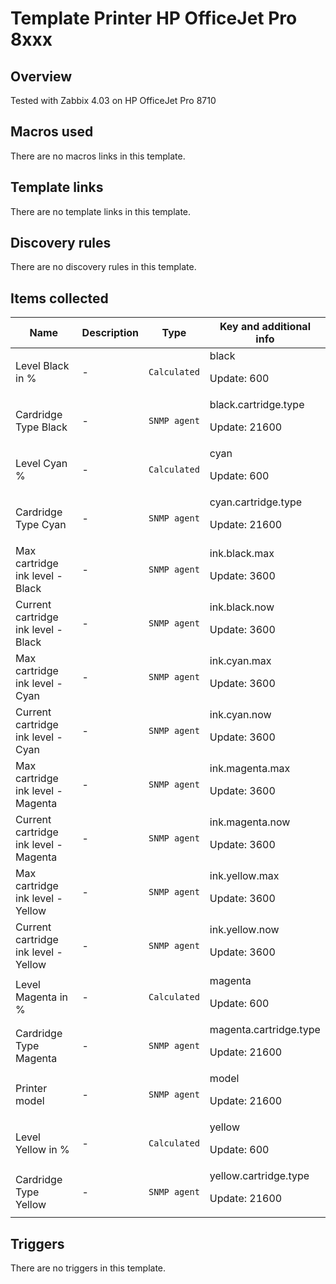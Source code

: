# Template Printer HP OfficeJet Pro 8xxx

## Overview

Tested with Zabbix 4.03 on HP OfficeJet Pro 8710



## Macros used

There are no macros links in this template.

## Template links

There are no template links in this template.

## Discovery rules

There are no discovery rules in this template.

## Items collected

|Name|Description|Type|Key and additional info|
|----|-----------|----|----|
|Level Black in %|<p>-</p>|`Calculated`|black<p>Update: 600</p>|
|Cardridge Type Black|<p>-</p>|`SNMP agent`|black.cartridge.type<p>Update: 21600</p>|
|Level Cyan %|<p>-</p>|`Calculated`|cyan<p>Update: 600</p>|
|Cardridge Type Cyan|<p>-</p>|`SNMP agent`|cyan.cartridge.type<p>Update: 21600</p>|
|Max cartridge ink level - Black|<p>-</p>|`SNMP agent`|ink.black.max<p>Update: 3600</p>|
|Current cartridge ink level - Black|<p>-</p>|`SNMP agent`|ink.black.now<p>Update: 3600</p>|
|Max cartridge ink level - Cyan|<p>-</p>|`SNMP agent`|ink.cyan.max<p>Update: 3600</p>|
|Current cartridge ink level - Cyan|<p>-</p>|`SNMP agent`|ink.cyan.now<p>Update: 3600</p>|
|Max cartridge ink level - Magenta|<p>-</p>|`SNMP agent`|ink.magenta.max<p>Update: 3600</p>|
|Current cartridge ink level - Magenta|<p>-</p>|`SNMP agent`|ink.magenta.now<p>Update: 3600</p>|
|Max cartridge ink level - Yellow|<p>-</p>|`SNMP agent`|ink.yellow.max<p>Update: 3600</p>|
|Current cartridge ink level - Yellow|<p>-</p>|`SNMP agent`|ink.yellow.now<p>Update: 3600</p>|
|Level Magenta in %|<p>-</p>|`Calculated`|magenta<p>Update: 600</p>|
|Cardridge Type Magenta|<p>-</p>|`SNMP agent`|magenta.cartridge.type<p>Update: 21600</p>|
|Printer model|<p>-</p>|`SNMP agent`|model<p>Update: 21600</p>|
|Level Yellow in %|<p>-</p>|`Calculated`|yellow<p>Update: 600</p>|
|Cardridge Type Yellow|<p>-</p>|`SNMP agent`|yellow.cartridge.type<p>Update: 21600</p>|
## Triggers

There are no triggers in this template.


